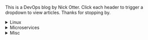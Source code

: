This is a DevOps blog by Nick Otter. Click each header to trigger a dropdown to view articles. Thanks for stopping by.

<details><summary markdown='span'>Linux<br></summary>
## General
[Baby chaos monkeys for Linux](#)<br>
  
</details>

<details><summary markdown='span'>Microservices<br></summary>
## Kubernetes

<ul>
  {% for post in site.categories.kuberenetes %}
    {% if post.url %}
      <li><a href="{{ post.url }}">{{ post.title }}</a><li>
    {% endif %}
  {% endfor %}
</ul>

</details>

<details><summary markdown='span'>Misc</summary>

</details>
